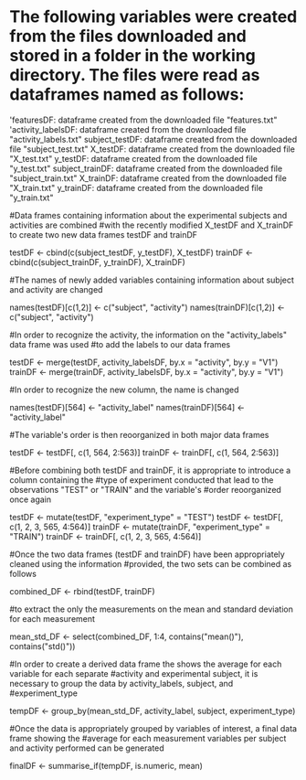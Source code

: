 # The following variables were created from the files downloaded and stored in a folder in the working directory. The files were read as dataframes named as follows:

'featuresDF: dataframe created from the downloaded file "features.txt"
'activity_labelsDF: dataframe created from the downloaded file "activity_labels.txt"
subject_testDF: dataframe created from the downloaded file "subject_test.txt"
X_testDF: dataframe created from the downloaded file "X_test.txt"
y_testDF: dataframe created from the downloaded file "y_test.txt"
subject_trainDF: dataframe created from the downloaded file "subject_train.txt"
X_trainDF: dataframe created from the downloaded file "X_train.txt"
y_trainDF: dataframe created from the downloaded file "y_train.txt"

#Data frames containing information about the experimental subjects and activities are combined
#with the recently modified X_testDF and X_trainDF to create two new data frames testDF and trainDF

testDF <- cbind(c(subject_testDF, y_testDF), X_testDF)
trainDF <- cbind(c(subject_trainDF, y_trainDF), X_trainDF)

#The names of newly added variables containing information about subject and activity are changed

names(testDF)[c(1,2)] <- c("subject", "activity")
names(trainDF)[c(1,2)] <- c("subject", "activity")

#In order to recognize the activity, the information on the "activity_labels" data frame was used
#to add the labels to our data frames

testDF <- merge(testDF, activity_labelsDF, by.x = "activity", by.y = "V1")
trainDF <- merge(trainDF, activity_labelsDF, by.x = "activity", by.y = "V1")

#In order to recognize the new column, the name is changed

names(testDF)[564] <- "activity_label"
names(trainDF)[564] <- "activity_label"

#The variable's order is then reoorganized in both major data frames

testDF <- testDF[, c(1, 564, 2:563)]
trainDF <- trainDF[, c(1, 564, 2:563)]

#Before combining both testDF and trainDF, it is appropriate to introduce a column containing the
#type of experiment conducted that lead to the observations "TEST" or "TRAIN" and the variable's
#order reoorganized once again

testDF <- mutate(testDF, "experiment_type" = "TEST")
testDF <- testDF[, c(1, 2, 3, 565, 4:564)]
trainDF <- mutate(trainDF, "experiment_type" = "TRAIN")
trainDF <- trainDF[, c(1, 2, 3, 565, 4:564)]

#Once the two data frames (testDF and trainDF) have been appropriately cleaned using the information 
#provided, the two sets can be combined as follows

combined_DF <- rbind(testDF, trainDF)

#to extract the only the measurements on the mean and standard deviation for each measurement

mean_std_DF <- select(combined_DF, 1:4, contains("mean()"), contains("std()"))

#In order to create a derived data frame the shows the average for each variable for each separate
#activity and experimental subject, it is necessary to group the data by activity_labels, subject, and
#experiment_type

tempDF <- group_by(mean_std_DF, activity_label, subject, experiment_type)

#Once the data is appropriately grouped by variables of interest, a final data frame showing the
#average for each measurement variables per subject and activity performed can be generated

finalDF <- summarise_if(tempDF, is.numeric, mean)

